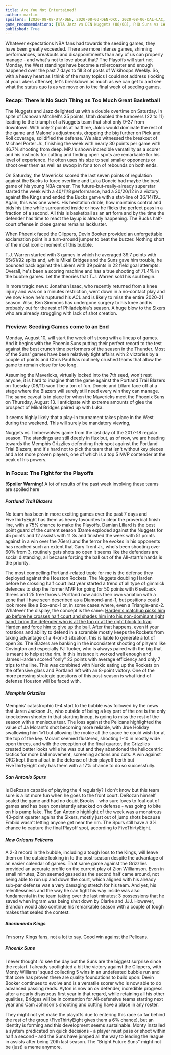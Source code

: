 ```yaml
---
title: Are You Not Entertained?
author: martim
spoilers: [2020-08-08-UTA-DEN, 2020-08-03-DEN-OKC, 2020-08-06-DAL-LAC, 2020-08-09-MIL-DAL, 2020-08-04-PHO-LAC, 2020-08-04-SAC-DAL]
game_recommendations: [UTA Jazz vs DEN Nuggets (08/08), PHO Suns vs LA Clippers (08/04), MIL Bucks vs DAL Mavericks (08/08), DEN Nuggets vs OKC Thunder (08/03)]
published: True
---
```


Whatever expectations NBA fans had towards the seeding games, they have been greatly exceeded. There are more intense games, shinning performances, breakouts and disappointments than any of us can properly manage - and what's not to love about that? The Playoffs will start net Monday, the West standings have become a rollercoaster and enough happened over the past 7 days to fill 3 of posts of Wikihoops Weekly. So, with a heavy heart as I think of the many topics I could not address (looking at you Lakers offense), let's breakdown as much as we can get to and see what the status quo is as we move on to the final week of seeding games.

<!--spoilers-->

### Recap: There Is No Such Thing as Too Much Great Basketball

The Nuggets and Jazz delighted us with a double overtime on Saturday. In spite of Donovan Mitchell's 35 points, Utah doubled the turnovers (22 to 11) leading to the triumph of a Nuggets team that shot only 9-37 from downtown. With only 2 points at halftime, Jokic would dominate the rest of the game and Malone's adjustments, dropping the big further on Pick and Roll coverage, solidified the defense. We also witnessed the breakout of Michael Porter Jr., finishing the week with nearly 30 points per game with 46.7% shooting from deep. MPJ's shown incredible versatility as a scorer and his instincts for cutting and finding open spots are remarkable for his level of experience. He often uses his size to seal smaller opponents or shoot over them as well as swoop in for a ton of rebounds on both ends.

On Saturday, the Mavericks scored the last seven points of regulation against the Bucks to force overtime and Luka Doncic had maybe the best game of his young NBA career. The future-but-really-already superstar started the week with a 40/11/8 performance, had a 30/20/12 in a victory against the Kings and ended the Bucks game with a stat-line of 36/14/19... Again, this was one week. His hesitation drible, how maintains control and bids his time while surrounded inside or how he flicks the perfect pass in a fraction of a second. All this is basketball as an art form and by the time the defender has time to react the layup is already happening. The Bucks half-court offense in close games remains lackluster.

When Phoenix faced the Clippers, Devin Booker provided an unforgettable exclamation point in a turn-around jumper to beat the buzzer. Nothing short of the most iconic moment of this bubble.

T.J. Warren started with 3 games in which he averaged 39.7 points with 65/61/92 splits and, while Mikal Bridges and the Suns gave him trouble, he bounced back against the Lakers with 39 points in 22 field goal attempts. Overall, he's been a scoring machine and has a true shooting of 71.4% in the bubble games. Let the theories that T.J. Warren sold his soul begin.

In more tragic news: Jonathan Isaac, who recently returned from a knee injury and was on a minutes restriction, went down in a no-contact play and we now know he's ruptured his ACL and is likely to miss the entire 2020-21 season. Also, Ben Simmons has undergone surgery to his knee and is probably out for the rest of Philadelphia's season. A huge blow to the Sixers who are already struggling with lack of shot creation.

### Preview: Seeding Games come to an End
 
Monday, August 10, will start the week off strong with a lineup of games. And it begins with the Phoenix Suns putting their perfect record to the test against the best crunch time performers of the season in the Thunder. Most of the Suns' games have been relatively tight affairs with 2 victories by a couple of points and Chris Paul has routinely crushed teams that allow the game to remain close for too long.

Assuming the Mavericks, virtually locked into the 7th seed, won't rest anyone, it is hard to imagine that the game against the Portland Trail Blazers on Tuesday (08/11) won't be a ton of fun. Doncic and Lillard face off at a stage where the Blazers will surely still need every win they can manage. The same caveat is in place for when the Mavericks meet the Phoenix Suns on Thursday, August 13. I anticipate with extreme amounts of glee the prospect of Mikal Bridges paired up with Luka.

It seems highly likely that a play-in tournament takes place in the West during the weekend. This will surely be mandatory viewing,



Nuggets vs Timberwolves game from the last day of the 2017-18 regular season. The standings are still deeply in flux but, as of now, we are heading towards the Memphis Grizzlies defending their spot against the Portland Trial Blazers, and it's hard not to pick the team that isn't without key pieces and a lot more proven players, one of which is a top 5 MVP contender at the peak of his powers.

### In Focus: The Fight for the Playoffs

**!Spoiler Warning!** A lot of results of the past week involving these teams are spoiled here

##### Portland Trail Blazers

No team has been in more exciting games over the past 7 days and FiveThirtyEight has them as heavy favourites to clear the proverbial finish line, with a 75% chance to make the Playoffs. Damian Lillard is the best point guard of the current season (Dame exploded against the Nuggets for 45 points and 12 assists with 11 3s and finished the week with 51 points against in a win over the 76ers) and the terror he evokes in his opponents has reached such an extent that Gary Trent Jr., who's been shooting over 60% from 3, routinely gets shots so open it seems like the defenders are social distancing, all because forcing the ball out of the All-start's hands is the priority.

The most compelling Portland-related topic for me is the defense they deployed against the Houston Rockets. The Nuggets doubling Harden before he crossing half court last year started a trend of all type of gimmick defences to stop the former MVP for going for 50 points with 6 setback threes and 25 free throws. Portland now adds their own variation with a zone that I have seen described as a Diamond-and-1, but positions could look more like a Box-and-1 or, in some cases where, even a Triangle-and-2. Whatever the display, the concept is the same: [Harden's matchup picks him up before he crosses half court and shades him into his non-dominant right hand, bring the defender who is at the top or at the right block to trap Harden and force him to give up the ball](https://i.imgur.com/qcAjijc.png). After that happens, even if your rotations and ability to defend in a scramble mostly keeps the Rockets from taking advantage of a 4-on-3 situation, this is liable to generate a lot of open 3s. The Blazers are banking in the inconsistent shooting of players like Covington and especially PJ Tucker, who is always paired with the big that is meant to help at the rim. In this instance it worked well enough and James Harden scored "only" 23 points with average efficiency and only 7 trips to the line. This was combined with Nurkic eating up the Rockets on the offensive glass and Portland left with an 8-point victory. One of the more pressing strategic questions of this post-season is what kind of defense Houston will be faced with.

##### Memphis Grizzlies

Memphis' catastrophic 0-4 start to the bubble was followed by the news that Jaren Jackson Jr., who outside of being a key part of the ore is the only knockdown shooter in that starting lineup, is going to miss the rest of the season with a meniscus tear. The loss against the Pelicans highlighted the value of Ja Morant's shot becoming more reliable, with Jrue Holiday swallowing him 1v1 but allowing the rookie all the space he could wish for at the top of the key. Morant seemed flustered, shooting 1-10 in mostly wide open threes, and with the exception of the final quarter, the Grizzlies created better looks while he was out and they abandoned the heliocentric tactics for more ball movement, screening actions and cuts. A win against OKC kept them afloat in the defense of their playoff berth but FiveThirtyEight only has them with a 17% chance to do so successfully.

##### San Antonio Spurs

Is DeRozan capable of playing the 4 regularly? I don't know but this team sure is a lot more fun when he goes to the front court. DeRozan himself sealed the game and had no doubt Brooks - who sure loves to foul out of games and has been consistently attacked on defense - was going to bite on his pump fake. The San Antonio highlight of the week was a monstrous 43-point quarter agains the Sixers, mostly just out of jump shots because Embiid wasn't letting anyone get near the rim. The Spurs still have a 3% chance to capture the final Playoff spot, according to FiveThirtyEight.

##### New Orleans Pelicans

A 2-3 record in the bubble, including a tough loss to the Kings, will leave them on the outside looking in to the post-season despite the advantage of an easier calendar of games. That same game against the Grizzlies provided an accurate profile on the current play of Zion Williamson. Even in small minutes, Zion seemed gassed as the second half came around, not being able to run up and down the court, which aligned with his already sub-par defense was a very damaging stretch for his team. And yet, his relentlessness and the way he can fight his way inside was also fundamental in the team taking over the last minutes: 3 possessions that he saved when Ingram was being shut down by Clarke and JJJ. However, Brandon would also continue his remarkable season with a couple of tough makes that sealed the contest.

##### Sacramento Kings

I'm sorry Kings fans, not a lot to say. Good win against the Pelicans.

##### Phoenix Suns

I never thought I'd see the day but the Suns are the biggest surprise since the restart. I already spotlighted a bit the victory against the Clippers, with Monty Williams' squad collecting 5 wins in an undefeated bubble run and that core has proven there are quality foundations to build upon: Devin Booker continues to evolve and is a versatile scorer who is now able to do advanced passing reads. Ayton is now an ok defender, incredible progress after a nearly disastrous first year in that regard, while retaining all his other qualities, Bridges will be in contention for All-defensive teams starting next year and Cam Johnson's shooting and cutting have a place in any roster. 

They might not yet make the playoffs due to entering this race so far behind the rest of the group (FiveThirtyEight gives them a 6% chance), but an identity is forming and this development seems sustainable. Monty installed a system predicated on quick decisions - a player must pass or shoot within half a second - and the Suns have jumped all the way to leading the league in assists after being 20th last season. The "Bright Future Suns" might not be (just) a meme anymore.
